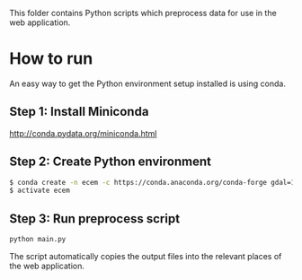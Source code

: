 This folder contains Python scripts which preprocess data for use in the web application.

# How to run

An easy way to get the Python environment setup installed is using conda.

## Step 1: Install Miniconda

http://conda.pydata.org/miniconda.html

## Step 2: Create Python environment

```sh
$ conda create -n ecem -c https://conda.anaconda.org/conda-forge gdal=1.* python=3.*
$ activate ecem
``` 

## Step 3: Run preprocess script

```sh
python main.py
```

The script automatically copies the output files into the relevant places of the web application.